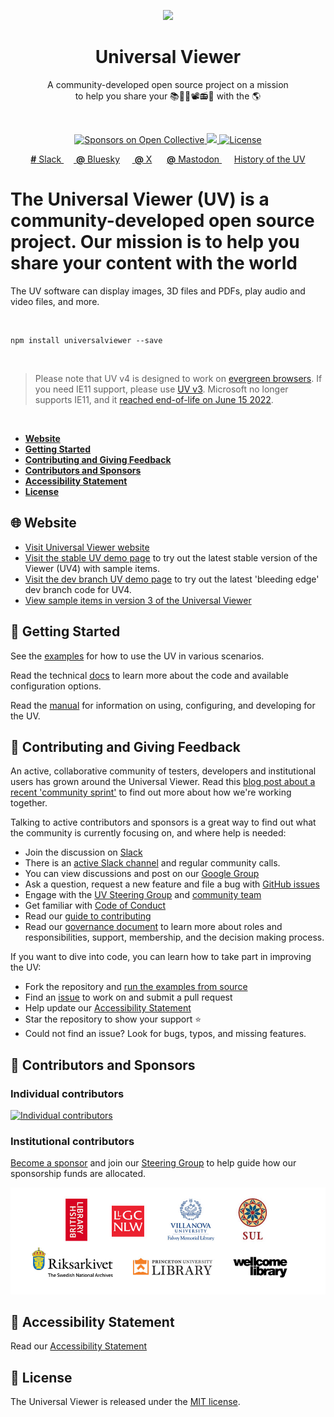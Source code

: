 <p align="center">
<img src="https://avatars0.githubusercontent.com/u/9430521" style="width: 150px;" />
<h1 align="center" style="width: 60%; margin-left: auto; margin-right: auto;">Universal Viewer</h1>
<p align="center">
A community-developed open source project on a mission<br/> to help you share your 📚📜📰📽️📻🗿 with the 🌎
</p>
</p>
<br/>
<p align="center">
<a href="#-sponsors"><a href="https://opencollective.com/universalviewer/sponsors">
  <img src="https://opencollective.com/universalviewer/sponsors/badge.svg" alt="Sponsors on Open Collective" />
</a>
<a href="https://app.netlify.com/sites/uv/deploys">
<img src="https://api.netlify.com/api/v1/badges/91dc58e8-49dd-495f-98bb-84570a0edb7c/deploy-status" />
</a>
<a href="https://github.com/UniversalViewer/universalviewer/blob/main/LICENSE.txt">
  <img src="https://img.shields.io/npm/l/universalviewer.svg" alt="License" />
</a>
</p>
<p align="center"><a href="https://docs.google.com/forms/d/e/1FAIpQLSeHLD0kng5aXvGFsNN_tJGsZMTnp08Hv2F6kdGsJRb6bT0NWw/viewform" rel="nofollow"><strong>#</strong> Slack
</a> &nbsp;&nbsp;&nbsp;&nbsp;<a href="https://bsky.app/profile/universalviewer.io"> <strong>@</strong> Bluesky</a> &nbsp;&nbsp;&nbsp;&nbsp;<a href="https://x.com/universalviewer"> <strong>@</strong> X</a> &nbsp;&nbsp;&nbsp;&nbsp; <a href="https://glammr.us/@universalviewer"> <strong>@</strong> Mastodon </a>&nbsp;&nbsp;&nbsp;&nbsp; <a href="https://github.com/UniversalViewer/universalviewer/wiki"> History of the UV </a> </p>

# The Universal Viewer (UV) is a community-developed open source project. Our mission is to help you share your content with the world

The UV software can display images, 3D files and PDFs, play audio and video files, and more. 

<br/>

    npm install universalviewer --save

<br/>
    
> Please note that UV v4 is designed to work on [evergreen browsers](https://www.w3.org/2001/tag/doc/evergreen-web/). If you need IE11 support, please use [UV v3](https://github.com/UniversalViewer/universalviewer/tree/v3).
> Microsoft no longer supports IE11, and it [reached end-of-life on June 15 2022](https://blogs.windows.com/windowsexperience/2021/05/19/the-future-of-internet-explorer-on-windows-10-is-in-microsoft-edge/).

<br/>

- [**Website**](#-website)
- [**Getting Started**](#-getting-started)
- [**Contributing and Giving Feedback**](#-contributing-and-giving-feedback)
- [**Contributors and Sponsors**](#-contributors-and-sponsors)
- [**Accessibility Statement**](#-accessibility-statement)
- [**License**](#-license)

## 🌐 Website

- [Visit Universal Viewer website](https://universalviewer.io/)
- [Visit the stable UV demo page](https://uv-v4.netlify.app) to try out the latest stable version of the Viewer (UV4) with sample items.
- [Visit the dev branch UV demo page](https://universalviewer.dev) to try out the latest 'bleeding edge' dev branch code for UV4.
- [View sample items in version 3 of the Universal Viewer](https://uv-v3.netlify.app)

## 📖 Getting Started

See the [examples](https://github.com/UniversalViewer/universalviewer/wiki/UV-Examples) for how to use the UV in various scenarios.

Read the technical [docs](https://docs.universalviewer.io/modules.html) to learn more about the code and available configuration options.

Read the [manual](https://github.com/UniversalViewer/universalviewer/blob/dev/manual/index.md) for information on using, configuring, and developing for the UV.

<a id="feedback"></a>
<a id="contributing"></a>
## 📣 Contributing and Giving Feedback

An active, collaborative community of testers, developers and institutional users has grown around the Universal Viewer. Read this [blog post about a recent 'community sprint'](https://blogs.bl.uk/digital-scholarship/2024/11/working-together-the-community-sprint-experience-.html) to find out more about how we're working together.

Talking to active contributors and sponsors is a great way to find out what the community is currently focusing on, and where help is needed:

- Join the discussion on [Slack](http://universalviewer.io/#contact)
- There is an [active Slack channel](https://docs.google.com/forms/d/e/1FAIpQLSeHLD0kng5aXvGFsNN_tJGsZMTnp08Hv2F6kdGsJRb6bT0NWw/viewform) and regular community calls.
- You can view discussions and post on our [Google Group](https://groups.google.com/forum/#!forum/universalviewer)
- Ask a question, request a new feature and file a bug with [GitHub issues](https://github.com/universalviewer/universalviewer/issues/new)
- Engage with the [UV Steering Group](https://github.com/UniversalViewer/universalviewer/wiki/Steering-Group) and [community team](https://github.com/UniversalViewer/universalviewer/blob/dev/COMMUNITY_TEAM.md)
- Get familiar with [Code of Conduct](https://github.com/UniversalViewer/universalviewer/blob/dev/CODE_OF_CONDUCT.md)
- Read our [guide to contributing](https://github.com/UniversalViewer/universalviewer/blob/dev/CONTRIBUTING.md)
- Read our [governance document](https://github.com/UniversalViewer/universalviewer/blob/dev/GOVERNANCE.md) to learn more about roles and responsibilities, support, membership, and the decision making process.

If you want to dive into code, you can learn how to take part in improving the UV:

- Fork the repository and [run the examples from source](#-getting-started)
- Find an [issue](https://github.com/UniversalViewer/universalviewer/issues) to work on and submit a pull request
- Help update our [Accessibility Statement](https://github.com/UniversalViewer/universalviewer/wiki/Accessibility-Statement-for-the-Universal-Viewer)
- Star the repository to show your support ⭐
- Could not find an issue? Look for bugs, typos, and missing features.

<a id="sponsors"></a>
## 🏅 Contributors and Sponsors

### Individual contributors
[![Individual contributors](https://opencollective.com/universalviewer/contributors.svg?width=890&button=false "Individual contributors")](https://github.com/UniversalViewer/universalviewer/graphs/contributors)

### Institutional contributors
[Become a sponsor](https://opencollective.com/universalviewer#sponsor) and join our [Steering Group](https://github.com/UniversalViewer/universalviewer/wiki/Steering-Group) to help guide how our sponsorship funds are allocated.

![Institutional contributors](https://raw.githubusercontent.com/UniversalViewer/assets/master/contributors.jpg "Institutional contributors")

## 📖 Accessibility Statement

Read our [Accessibility Statement](https://github.com/UniversalViewer/universalviewer/wiki/Accessibility-Statement-for-the-Universal-Viewer)

## 📖 License

The Universal Viewer is released under the [MIT license](https://github.com/UniversalViewer/universalviewer/blob/master/LICENSE.txt).
